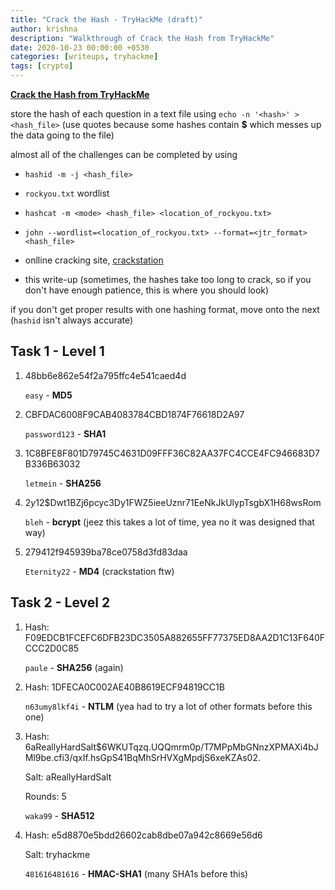 ```yaml
---
title: "Crack the Hash - TryHackMe (draft)"
author: krishna
description: "Walkthrough of Crack the Hash from TryHackMe"
date: 2020-10-23 00:00:00 +0530
categories: [writeups, tryhackme]
tags: [crypto]
---
```


**[Crack the Hash from TryHackMe](https://tryhackme.com/room/crackthehash)**

store the hash of each question in a text file using `echo -n '<hash>' > <hash_file>` (use quotes because some hashes contain **$** which messes up the data going to the file)

almost all of the challenges can be completed by using

* `hashid -m -j <hash_file>`

* `rockyou.txt` wordlist

* `hashcat -m <mode> <hash_file> <location_of_rockyou.txt>`

* `john --wordlist=<location_of_rockyou.txt> --format=<jtr_format> <hash_file>`

* onlline cracking site, [crackstation](https://cracktstation.net)

* this write-up (sometimes, the hashes take too long to crack, so if you don't have enough patience, this is where you should look)

if you don't get proper results with one hashing format, move onto the next (`hashid` isn't always accurate)

## Task 1 - Level 1

1. 48bb6e862e54f2a795ffc4e541caed4d

	`easy` - **MD5**

2. CBFDAC6008F9CAB4083784CBD1874F76618D2A97

	`password123` - **SHA1**

3. 1C8BFE8F801D79745C4631D09FFF36C82AA37FC4CCE4FC946683D7B336B63032

	`letmein` - **SHA256**

4. $2y$12$Dwt1BZj6pcyc3Dy1FWZ5ieeUznr71EeNkJkUlypTsgbX1H68wsRom

	`bleh` - **bcrypt** (jeez this takes a lot of time, yea no it was designed that way)

5. 279412f945939ba78ce0758d3fd83daa

	`Eternity22` - **MD4** (crackstation ftw)

## Task 2 - Level 2

1. Hash: F09EDCB1FCEFC6DFB23DC3505A882655FF77375ED8AA2D1C13F640FCCC2D0C85

	`paule` - **SHA256** (again)

2. Hash: 1DFECA0C002AE40B8619ECF94819CC1B

	`n63umy8lkf4i` - **NTLM** (yea had to try a lot of other formats before this one)

3. Hash: $6$aReallyHardSalt$6WKUTqzq.UQQmrm0p/T7MPpMbGNnzXPMAXi4bJMl9be.cfi3/qxIf.hsGpS41BqMhSrHVXgMpdjS6xeKZAs02.

	Salt: aReallyHardSalt

	Rounds: 5

	`waka99` - **SHA512**

4. Hash: e5d8870e5bdd26602cab8dbe07a942c8669e56d6

	Salt: tryhackme

	`481616481616` - **HMAC-SHA1** (many SHA1s before this)

